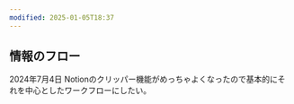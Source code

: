 ```yaml
---
modified: 2025-01-05T18:37
---
```

  

## 情報のフロー

2024年7月4日 Notionのクリッパー機能がめっちゃよくなったので基本的にそれを中心としたワークフローにしたい。